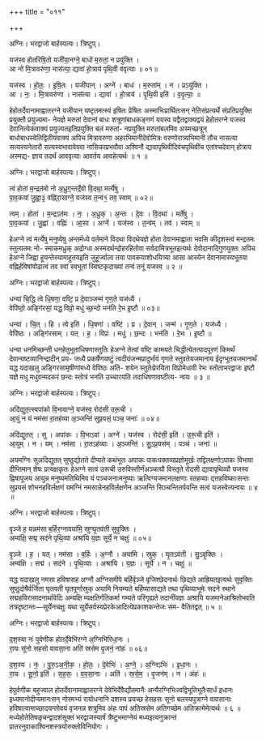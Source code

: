 +++
title = "०११"

+++


अग्निः। भरद्वाजो बार्हस्पत्यः। त्रिष्टुप्।

यज॑स्व होतरिषि॒तो यजी॑या॒नग्ने॒ बाधो॑ म॒रुतां॒ न प्रयु॑क्ति ।  
आ नो॑ मि॒त्रावरु॑णा॒ नास॑त्या॒ द्यावा॑ हो॒त्राय॑ पृथि॒वी व॑वृत्याः ॥ ०१॥

यज॑स्व । हो॒तः॒ । इ॒षि॒तः । यजी॑यान् । अग्ने॑ । बाधः॑ । म॒रुता॑म् । न । प्रऽयु॑क्ति ।  
आ । नः॒ । मि॒त्रावरु॑णा । नास॑त्या । द्यावा॑ । हो॒त्राय॑ । पृ॒थि॒वी इति॑ । व॒वृ॒त्याः॒ ॥

हेहोतर्देवानामाह्वातरग्ने यजीयान् यष्टृतमत्स्वं इषितः प्रेषितः अस्माभिःप्रार्थितःसन् नेतिसंप्रत्यर्थे संप्रतिप्रयुक्ति प्रयुक्तौ प्रयुज्यमा- नेयज्ञे मरुतां देवानां बाधः शत्रूणांबाधकङ्गणं ययस्व यद्वैतद्वाक्यद्वयं हेहोतरग्ने यजस्व देवानित्येकंवाक्यं प्रयुज्यतइतिप्रयुक्ति बलं मरुतां- नप्रयुक्ति मरुतांबलमिव अस्मच्छत्रून् बाधोबाधस्वेतिद्वितीयंवाक्यं अपिच मित्रावरुणा अहरभिमानीदेवोमित्रः वरुणोरात्र्यभिमानी तौच नासत्या सत्यस्यनेतारौ सत्यस्वभावावेववा नासिकाप्रभवौवा अश्विनौ द्यावापृथिवीदिवंचपृथिवींच एतांश्चदेवान् होत्राय अस्मद्य- ज्ञाय तदर्थं आववृत्याः आवर्तय आवहेत्यर्थः ॥ १ ॥

अग्निः। भरद्वाजो बार्हस्पत्यः। त्रिष्टुप्।

त्वं होता॑ म॒न्द्रत॑मो नो अ॒ध्रुग॒न्तर्दे॒वो वि॒दथा॒ मर्त्ये॑षु ।  
पा॒व॒कया॑ जु॒ह्वा॒३॒॑ वह्नि॑रा॒साग्ने॒ यज॑स्व त॒न्वं१॒॑ तव॒ स्वाम् ॥ ०२॥

त्वम् । होता॑ । म॒न्द्रऽत॑मः । नः॒ । अ॒ध्रुक् । अ॒न्तः । दे॒वः । वि॒दथा॑ । मर्ते॑षु ।  
पा॒व॒कया॑ । जु॒ह्वा॑ । वह्निः॑ । आ॒सा । अग्ने॑ । यज॑स्व । त॒न्व॑म् । तव॑ । स्वाम् ॥

हेअग्ने त्वं मर्त्येषु मनुष्येषु अन्तर्मध्ये वर्तमाने विदथा विदथेयज्ञे होता देवानमाह्वाता भवसि कीदृशस्त्वं मन्द्रतमः स्तुत्यतमः नो- स्माकमध्रुक् अद्रोग्धा अस्मदर्थन्द्रोहरहितोवा सर्वदामित्रभूतइत्यर्थः देवोदानादिगुणयुक्तः अपिच हेअग्ने जिह्वा हूयन्तेस्यामाहुतयइति जुहूर्ज्वाला तया पावकयाशोधयित्र्या आसा आस्येन देवानामास्यभूतया वह्निर्हविषांवोढात्वं तव स्वां स्वभूतां स्विष्टकृदाख्यां तन्वं तनूं यजस्व ॥ २ ॥

अग्निः। भरद्वाजो बार्हस्पत्यः। त्रिष्टुप्।

धन्या॑ चि॒द्धि त्वे धि॒षणा॒ वष्टि॒ प्र दे॒वाञ्जन्म॑ गृण॒ते यज॑ध्यै ।  
वेपि॑ष्ठो॒ अङ्गि॑रसां॒ यद्ध॒ विप्रो॒ मधु॑ च्छ॒न्दो भन॑ति रे॒भ इ॒ष्टौ ॥ ०३॥

धन्या॑ । चि॒त् । हि । त्वे इति॑ । धि॒षणा॑ । वष्टि॑ । प्र । दे॒वान् । जन्म॑ । गृ॒ण॒ते । यज॑ध्यै ।  
वेपि॑ष्ठः । अङ्गि॑रसाम् । यत् । ह॒ । विप्रः॑ । मधु॑ । छ॒न्दः । भन॑ति । रे॒भः । इ॒ष्टौ ॥

धन्या धनमिच्छन्ती धनहेतुभूताधिषणास्तुतिः हेअग्ने तेत्वां वष्टि कामयते चिद्धीत्येतत्पादपूरणं किमर्थं देवान्यष्टव्यानिन्द्रादीन् प्रय- जध्यै प्रकर्षेणयष्टुं त्वदीयंजन्मप्रादुर्भावं गृणते स्तुवतेयजमानाय ईदृग्भूतयजमानार्थं यद्ध यदाखलु अङ्गिरसामृषीणांमध्ये वेपिष्ठः अति- शयेन स्तुतेःप्रेरयिता विप्रोमेधावी रेभः स्तोताभरद्वाजः इष्टौ यज्ञे मधु मधुवन्मदकरं छन्दः स्तोत्रं भनति उच्चारयति तदाधिषणावष्टीत्य- न्वयः ॥ ३ ॥

अग्निः। भरद्वाजो बार्हस्पत्यः। त्रिष्टुप्।

अदि॑द्युत॒त्स्वपा॑को वि॒भावाग्ने॒ यज॑स्व॒ रोद॑सी उरू॒ची ।  
आ॒युं न यं नम॑सा रा॒तह॑व्या अ॒ञ्जन्ति॑ सुप्र॒यसं॒ पञ्च॒ जनाः॑ ॥ ०४॥

अदि॑द्युतत् । सु । अपा॑कः । वि॒भाऽवा॑ । अग्ने॑ । यज॑स्व । रोद॑सी॒ इति॑ । उ॒रू॒ची इति॑ ।  
आ॒युम् । न । यम् । नम॑सा । रा॒तऽह॑व्याः । अ॒ञ्जन्ति॑ । सु॒ऽप्र॒यस॑म् । पञ्च॑ । जनाः॑ ॥

अयमग्निः सुअदिद्युतत् सुष्ठुद्योतते दीप्यते कथंभूतः अपाकः पाकःपक्तव्यप्रज्ञोमूर्खः तद्विलक्षणोऽपाकः विभावा दीप्तिमान् शेषः प्रत्यक्षकृतः हेअग्ने सत्वं उरूची उरुविस्तीर्णंअञ्चत्यौ विस्तृते रोदसी द्यावापृथिव्यौ यजस्व ह्विषापूजय आयुन्न मनुष्यमतिथिमिव यं पञ्चजनाःमनुष्याः ऋत्विग्यजमानलक्षणाः रतहव्याः द्त्तहविष्काःसन्तः सुप्रयसं शोभनहविर्लक्षणं यमग्निं नमसान्नेनहविर्लक्षणेन अञ्जन्ति सिञ्चन्तितर्पयन्ति सत्वं यजस्वेत्यन्वयः ॥ ४ ॥

अग्निः। भरद्वाजो बार्हस्पत्यः। त्रिष्टुप्।

वृ॒ञ्जे ह॒ यन्नम॑सा ब॒र्हिर॒ग्नावया॑मि॒ स्रुग्घृ॒तव॑ती सुवृ॒क्तिः ।  
अम्य॑क्षि॒ सद्म॒ सद॑ने पृथि॒व्या अश्रा॑यि य॒ज्ञः सूर्ये॒ न चक्षुः॑ ॥ ०५॥

वृ॒ञ्जे । ह॒ । यत् । नम॑सा । ब॒र्हिः । अ॒ग्नौ । अया॑मि । स्रुक् । घृ॒तऽव॑ती । सु॒ऽवृ॒क्तिः ।  
अम्य॑क्षि । सद्म॑ । सद॑ने । पृ॒थि॒व्याः । अश्रा॑यि । य॒ज्ञः । सूर्ये॑ । न । चक्षुः॑ ॥

यद्ध यदाखलु नमसा हविषासह अग्नौ अग्निसमीपे बर्हिर्वृञ्जे वृजिश्छेदनार्थः छिद्यते आह्रियतइत्यर्थः सुवृक्तिः सुष्ठुदोषैर्वर्जिता घृतवती घृतपूर्णास्रुक् अयामि नियम्यते बर्हिष्यासाद्यते तथा पृथिव्याभूमेः सदने स्थाने सद्महविरासादनार्थावेदिः अम्यक्षि म्यक्षतिर्गतिकर्मा गम्यते परिगृह्यते तदानींयज्ञः अश्रायि यजमानेआश्रितोभवति तत्रदृष्टान्तः—सूर्येनचक्षुः यथा सूर्येसर्वस्यप्रेरकेआदित्येप्रकाशकन्तेजः सम- वैतितद्वत् ॥ ५ ॥

अग्निः। भरद्वाजो बार्हस्पत्यः। त्रिष्टुप्।

द॒श॒स्या नः॑ पुर्वणीक होतर्दे॒वेभि॑रग्ने अ॒ग्निभि॑रिधा॒नः ।  
रा॒यः सू॑नो सहसो वावसा॒ना अति॑ स्रसेम वृ॒जनं॒ नांहः॑ ॥ ०६॥

द॒श॒स्य । नः॒ । पु॒रु॒ऽअ॒नी॒क॒ । हो॒तः॒ । दे॒वेभिः॑ । अ॒ग्ने॒ । अ॒ग्निऽभिः॑ । इ॒धा॒नः ।  
रा॒यः । सू॒नो॒ इति॑ । स॒ह॒सः॒ । व॒व॒सा॒नाः । अति॑ । स्र॒से॒म॒ । वृ॒जन॑म् । न । अंहः॑ ॥

हेपुर्वणीक बहुज्वाल होतर्देवानामाह्वातरग्ने देवेभिर्देवैर्द्योतमानैः अन्यैरग्निभिःत्वद्विभूतिभूतैःसार्धं इधानः इध्यमानोदीप्यमानःसन् नोस्मभ्यं रायोधनानि दशस्य प्रयच्छ हेसहसः सूनो बलस्यपुत्राग्ने वावसानाः हविषात्वामाच्छादयन्तोवयं वृजनन्न शत्रुमिव अंहः पापं अतिस्रसेम अतिगच्छेम अतिक्रामेमेत्यर्थः ॥ ६ ॥मध्येहोतेतिषळृचन्द्वादशंसूक्तं भरद्वाजस्यार्षं त्रैष्टुभमाग्नेयं मध्यइत्यनुक्रान्तं प्रातरनुवाकाश्विनशस्त्रयोरुक्तोविनियोगः ।